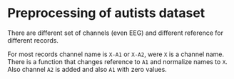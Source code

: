 # Preprocessing of autists dataset

There are different set of channels (even EEG) and different reference for different records.

For most records channel name is `X-A1` or `X-A2`, were `X` is a channel name. 
There is a function that changes reference to `A1` and normalize names to `X`.
Also channel `A2` is added and also `A1` with zero values.


